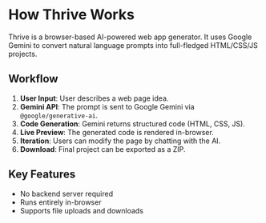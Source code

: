 # How Thrive Works

Thrive is a browser-based AI-powered web app generator. It uses Google Gemini to convert natural language prompts into full-fledged HTML/CSS/JS projects.

## Workflow
1. **User Input**: User describes a web page idea.
2. **Gemini API**: The prompt is sent to Google Gemini via `@google/generative-ai`.
3. **Code Generation**: Gemini returns structured code (HTML, CSS, JS).
4. **Live Preview**: The generated code is rendered in-browser.
5. **Iteration**: Users can modify the page by chatting with the AI.
6. **Download**: Final project can be exported as a ZIP.

## Key Features
- No backend server required
- Runs entirely in-browser
- Supports file uploads and downloads
